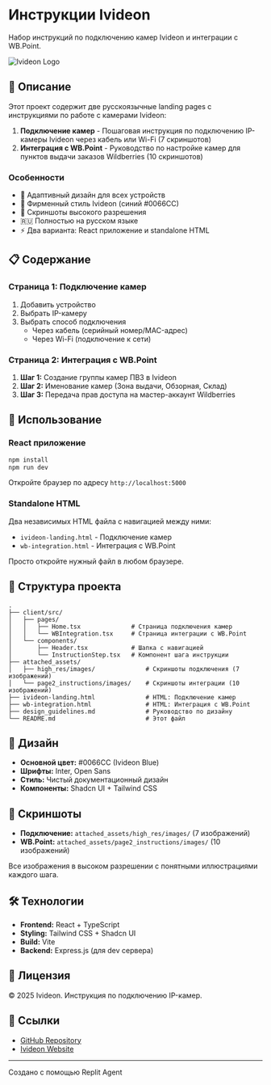 # Инструкции Ivideon

Набор инструкций по подключению камер Ivideon и интеграции с WB.Point.

![Ivideon Logo](https://img.shields.io/badge/Ivideon-0066CC?style=for-the-badge&logo=data:image/png;base64,iVBORw0KGgoAAAANSUhEUgAAAAEAAAABCAYAAAAfFcSJAAAADUlEQVR42mNk+M9QDwADhgGAWjR9awAAAABJRU5ErkJggg==)

## 🎯 Описание

Этот проект содержит две русскоязычные landing pages с инструкциями по работе с камерами Ivideon:

1. **Подключение камер** - Пошаговая инструкция по подключению IP-камеры Ivideon через кабель или Wi-Fi (7 скриншотов)
2. **Интеграция с WB.Point** - Руководство по настройке камер для пунктов выдачи заказов Wildberries (10 скриншотов)

### Особенности

- 📱 Адаптивный дизайн для всех устройств
- 🎨 Фирменный стиль Ivideon (синий #0066CC)
- 📸 Скриншоты высокого разрешения
- 🇷🇺 Полностью на русском языке
- ⚡ Два варианта: React приложение и standalone HTML

## 📋 Содержание

### Страница 1: Подключение камер

1. Добавить устройство
2. Выбрать IP-камеру
3. Выбрать способ подключения
   - Через кабель (серийный номер/MAC-адрес)
   - Через Wi-Fi (подключение к сети)

### Страница 2: Интеграция с WB.Point

1. **Шаг 1:** Создание группы камер ПВЗ в Ivideon
2. **Шаг 2:** Именование камер (Зона выдачи, Обзорная, Склад)
3. **Шаг 3:** Передача прав доступа на мастер-аккаунт Wildberries

## 🚀 Использование

### React приложение

```bash
npm install
npm run dev
```

Откройте браузер по адресу `http://localhost:5000`

### Standalone HTML

Два независимых HTML файла с навигацией между ними:
- `ivideon-landing.html` - Подключение камер
- `wb-integration.html` - Интеграция с WB.Point

Просто откройте нужный файл в любом браузере.

## 📁 Структура проекта

```
.
├── client/src/
│   ├── pages/
│   │   ├── Home.tsx              # Страница подключения камер
│   │   └── WBIntegration.tsx     # Страница интеграции с WB.Point
│   └── components/
│       ├── Header.tsx            # Шапка с навигацией
│       └── InstructionStep.tsx   # Компонент шага инструкции
├── attached_assets/
│   ├── high_res/images/              # Скриншоты подключения (7 изображений)
│   └── page2_instructions/images/    # Скриншоты интеграции (10 изображений)
├── ivideon-landing.html              # HTML: Подключение камер
├── wb-integration.html               # HTML: Интеграция с WB.Point
├── design_guidelines.md              # Руководство по дизайну
└── README.md                         # Этот файл
```

## 🎨 Дизайн

- **Основной цвет:** #0066CC (Ivideon Blue)
- **Шрифты:** Inter, Open Sans
- **Стиль:** Чистый документационный дизайн
- **Компоненты:** Shadcn UI + Tailwind CSS

## 📸 Скриншоты

- **Подключение:** `attached_assets/high_res/images/` (7 изображений)
- **WB.Point:** `attached_assets/page2_instructions/images/` (10 изображений)

Все изображения в высоком разрешении с понятными иллюстрациями каждого шага.

## 🛠 Технологии

- **Frontend:** React + TypeScript
- **Styling:** Tailwind CSS + Shadcn UI
- **Build:** Vite
- **Backend:** Express.js (для dev сервера)

## 📝 Лицензия

© 2025 Ivideon. Инструкция по подключению IP-камер.

## 🔗 Ссылки

- [GitHub Repository](https://github.com/CherepinRO/ivideon-camera-instructions)
- [Ivideon Website](https://ivideon.com)

---

Создано с помощью Replit Agent

